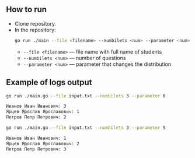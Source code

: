 ## How to run
- Clone repository. 
- In the repository:
    ```bash
    go run ./main --file <filename> --numbilets <num> --parameter <num>
    ```
  -  `--file <filename>` — file name with full name of students
  -  `--numbilets <num>` — number of questions
  -  `--parameter <num>` — parameter that changes the distribution

## Example of logs output
```bash
go run ./main.go --file input.txt --numbilets 3 --parameter 0
```
```bash
Иванов Иван Иванович: 3
Ярцев Ярослав Ярославович: 1
Петров Петр Петрович: 2
```
```bash
go run ./main.go --file input.txt --numbilets 3 --parameter 5
```
```bash
Иванов Иван Иванович: 1
Ярцев Ярослав Ярославович: 2
Петров Петр Петрович: 3
```